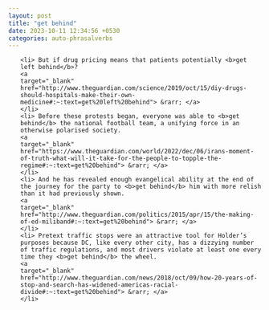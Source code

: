 ```yaml
---
layout: post
title: "get behind"
date: 2023-10-11 12:34:56 +0530
categories: auto-phrasalverbs
---
```

<ol>

    <li> But if drug pricing means that patients potentially <b>get left behind</b>?
    <a 
    target="_blank" 
    href="http://www.theguardian.com/science/2019/oct/15/diy-drugs-should-hospitals-make-their-own-medicine#:~:text=get%20left%20behind"> &rarr; </a>
    </li>
    <li> Before these protests began, everyone was able to <b>get behind</b> the national football team, a unifying force in an otherwise polarised society.
    <a 
    target="_blank" 
    href="https://www.theguardian.com/world/2022/dec/06/irans-moment-of-truth-what-will-it-take-for-the-people-to-topple-the-regime#:~:text=get%20behind"> &rarr; </a>
    </li>
    <li> And he has revealed enough evangelical ability at the end of the journey for the party to <b>get behind</b> him with more relish than it had previously shown.
    <a 
    target="_blank" 
    href="http://www.theguardian.com/politics/2015/apr/15/the-making-of-ed-miliband#:~:text=get%20behind"> &rarr; </a>
    </li>
    <li> Pretext traffic stops were an attractive tool for Holder’s purposes because DC, like every other city, has a dizzying number of traffic regulations, and most drivers violate at least one every time they <b>get behind</b> the wheel.
    <a 
    target="_blank" 
    href="http://www.theguardian.com/news/2018/oct/09/how-20-years-of-stop-and-search-has-widened-americas-racial-divide#:~:text=get%20behind"> &rarr; </a>
    </li>